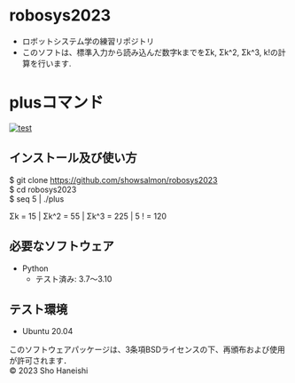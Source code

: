 # robosys2023
* ロボットシステム学の練習リポジトリ  
* このソフトは、標準入力から読み込んだ数字kまでをΣk, Σk^2, Σk^3, k!の計算を行います.

# plusコマンド
[![test](https://github.com/showsalmon/robosys202x/actions/workflows/test.yml/badge.svg)](https://github.com/showsalmon/robosys202x/actions/workflows/test.yml)

## インストール及び使い方  
$ git clone https://github.com/showsalmon/robosys2023  
$ cd robosys2023  
$ seq 5 | ./plus  

Σk = 15 | Σk^2 = 55 | Σk^3 = 225 | 5 ! = 120  

## 必要なソフトウェア
* Python
  * テスト済み: 3.7～3.10

## テスト環境
* Ubuntu 20.04






このソフトウェアパッケージは、3条項BSDライセンスの下、再頒布および使用が許可されます．   
© 2023 Sho Haneishi
